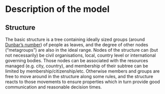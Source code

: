 # Description of the model

## Structure

The basic structure is a tree containing ideally sized groups \(around[ Dunbar’s number](https://en.wikipedia.org/wiki/Dunbars_number)\) of people as leaves, and the degree of other nodes \(“metagroups”\) are also in the ideal range. Nodes of the structure can \(but not necessarily\) be civil organisations, local, country level or international governing bodies. Those nodes can be associated with the resources managed \(e.g. city, country\), and membership of their subtree can be limited by membership/citizenship/etc. Otherwise members and groups are free to move around in the structure along some rules, and the structure reacts to those movements to ensure properties which in turn provide good communication and reasonable decision times.

